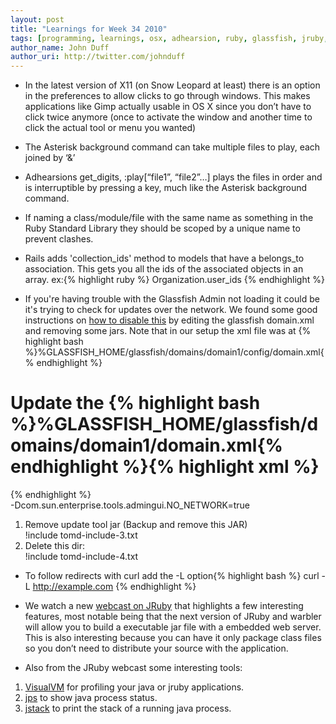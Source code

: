 ```yaml
---
layout: post
title: "Learnings for Week 34 2010"
tags: [programming, learnings, osx, adhearsion, ruby, glassfish, jruby, curl]
author_name: John Duff
author_uri: http://twitter.com/johnduff
---
```


-   In the latest version of X11 (on Snow Leopard at least) there is an
    option in the preferences to allow clicks to go through windows.
    This makes applications like Gimp actually usable in OS X since you
    don’t have to click twice anymore (once to activate the window and
    another time to click the actual tool or menu you wanted)

<!-- -->

-   The Asterisk background command can take multiple files to play,
    each joined by ‘&’

<!-- -->

-   Adhearsions get\_digits, :play\[“file1”, “file2”…\] plays the files
    in order and is interruptible by pressing a key, much like the
    Asterisk background command.

<!-- -->

-   If naming a class/module/file with the same name as something in the
    Ruby Standard Library they should be scoped by a unique name to
    prevent clashes.

* Rails adds 'collection_ids' method to models that have a belongs_to association. This gets you all the ids of the associated objects in an array. ex:{% highlight ruby %}
Organization.user_ids
{% endhighlight %}

 * If you're having trouble with the Glassfish Admin not loading it could be it's trying to check for updates over the network. We found some good instructions on <a href='http://http://techmythoughts.blogspot.com/2010/08/glassfish-v3-admin-console-taking-too.html'>how to disable this</a> by editing the glassfish domain.xml and removing some jars. Note that in our setup the xml file was at {% highlight bash %}%GLASSFISH_HOME/glassfish/domains/domain1/config/domain.xml{% endhighlight %}

# Update the {% highlight bash %}%GLASSFISH_HOME/glassfish/domains/domain1/domain.xml{% endhighlight %}{% highlight xml %}
{% endhighlight %}
<java-config>  
<jvm-options>-Dcom.sun.enterprise.tools.admingui.NO\_NETWORK=true</jvm-options>  
</java-config>

1.  Remove update tool jar (Backup and remove this JAR)  
    !include tomd-include-3.txt
2.  Delete this dir:  
    !include tomd-include-4.txt

* To follow redirects with curl add the -L option{% highlight bash %}
curl -L http://example.com
{% endhighlight %}

-   We watch a new <a href='http://vimeo.com/14435288'>webcast on
    JRuby</a> that highlights a few interesting features, most notable
    being that the next version of JRuby and warbler will allow you to
    build a executable jar file with a embedded web server. This is also
    interesting because you can have it only package class files so you
    don’t need to distribute your source with the application.

<!-- -->

-   Also from the JRuby webcast some interesting tools:

1.  <a href='https://visualvm.dev.java.net/'>VisualVM</a> for profiling
    your java or jruby applications.
2.  <a href='http://cupi2.uniandes.edu.co/web/javadoc/j2se/1.5.0/docs/tooldocs/share/jps.html'>jps</a>
    to show java process status.
3.  <a href='http://cupi2.uniandes.edu.co/site/images/recursos/javadoc/j2se/1.5.0/docs/tooldocs/share/jstack.html'>jstack</a>
    to print the stack of a running java process.
